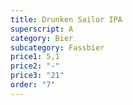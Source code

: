 ```yaml
---
title: Drunken Sailor IPA
superscript: A
category: Bier
subcategory: Fassbier
price1: 5,1
price2: "-"
price3: "21"
order: "7"
---
```


